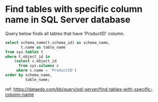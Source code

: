 # Find tables with specific column name in SQL Server database

Query below finds all tables that have 'ProductID' column.


``` sql
select schema_name(t.schema_id) as schema_name,
       t.name as table_name
from sys.tables t
where t.object_id in 
    (select c.object_id 
      from sys.columns c
     where c.name = 'ProductID')
order by schema_name,
         table_name;
```

ref: https://dataedo.com/kb/query/sql-server/find-tables-with-specific-column-name